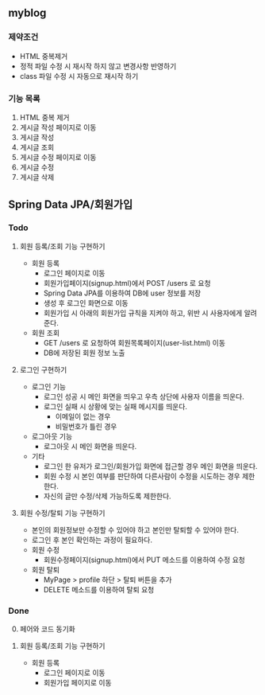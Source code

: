 ## myblog

### 제약조건
- HTML 중복제거
- 정적 파일 수정 시 재시작 하지 않고 변경사항 반영하기
- class 파일 수정 시 자동으로 재시작 하기

### 기능 목록
1. HTML 중복 제거
2. 게시글 작성 페이지로 이동
3. 게시글 작성
4. 게시글 조회
5. 게시글 수정 페이지로 이동
6. 게시글 수정
7. 게시글 삭제


## Spring Data JPA/회원가입
### Todo
1. 회원 등록/조회 기능 구현하기
    - 회원 등록
        - 로그인 페이지로 이동
        - 회원가입페이지(signup.html)에서 POST /users 로 요청
        - Spring Data JPA를 이용하여 DB에 user 정보를 저장
        - 생성 후 로그인 화면으로 이동
        - 회원가입 시 아래의 회원가입 규칙을 지켜야 하고, 위반 시 사용자에게 알려준다.
    - 회원 조회
        - GET /users 로 요청하여 회원목록페이지(user-list.html) 이동
        - DB에 저장된 회원 정보 노출
        
2. 로그인 구현하기
    - 로그인 기능
        - 로그인 성공 시 메인 화면을 띄우고 우측 상단에 사용자 이름을 띄운다.
        - 로그인 실패 시 상황에 맞는 실패 메시지를 띄운다.
            - 이메일이 없는 경우
            - 비밀번호가 틀린 경우
    - 로그아웃 기능
        - 로그아웃 시 메인 화면을 띄운다.
    - 기타
        - 로그인 한 유저가 로그인/회원가입 화면에 접근할 경우 메인 화면을 띄운다.
        - 회원 수정 시 본인 여부를 판단하여 다른사람이 수정을 시도하는 경우 제한한다.
        - 자신의 글만 수정/삭제 가능하도록 제한한다.

3. 회원 수정/탈퇴 기능 구현하기
    - 본인의 회원정보만 수정할 수 있어야 하고 본인만 탈퇴할 수 있어야 한다.
    - 로그인 후 본인 확인하는 과정이 필요하다.
    - 회원 수정
        - 회원수정페이지(signup.html)에서 PUT 메소드를 이용하여 수정 요청
    - 회원 탈퇴
        - MyPage > profile 하단 > 탈퇴 버튼을 추가
        - DELETE 메소드를 이용하여 탈퇴 요청
        
### Done
0. 페어와 코드 동기화

1. 회원 등록/조회 기능 구현하기
    - 회원 등록
        - 로그인 페이지로 이동
        - 회원가입 페이지로 이동